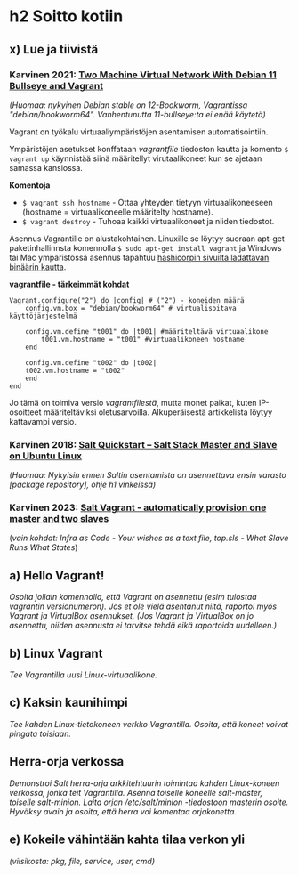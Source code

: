 # h2 Soitto kotiin

## x) Lue ja tiivistä

### Karvinen 2021: [Two Machine Virtual Network With Debian 11 Bullseye and Vagrant](https://terokarvinen.com/2021/two-machine-virtual-network-with-debian-11-bullseye-and-vagrant/)

*(Huomaa: nykyinen Debian stable on 12-Bookworm, Vagrantissa "debian/bookworm64". Vanhentunutta 11-bullseye:ta ei enää käytetä)*

Vagrant on työkalu virtuaaliympäristöjen asentamisen automatisointiin.

Ympäristöjen asetukset konffataan *vagrantfile* tiedoston kautta ja komento ```$ vagrant up``` käynnistää siinä määritellyt virutaalikoneet kun se ajetaan samassa kansiossa.

**Komentoja**
- ```$ vagrant ssh hostname``` - Ottaa yhteyden tietyyn virtuaalikoneeseen (hostname = virtuaalikoneelle määritelty hostname).
- ```$ vagrant destroy``` - Tuhoaa kaikki virtuaalikoneet ja niiden tiedostot.

Asennus Vagrantille on alustakohtainen. Linuxille se löytyy suoraan apt-get paketinhallinnsta komennolla ```$ sudo apt-get install vagrant``` ja Windows tai Mac ympäristössä asennus tapahtuu [hashicorpin sivuilta ladattavan binäärin kautta](https://developer.hashicorp.com/vagrant/install).

**vagrantfile - tärkeimmät kohdat**

```
Vagrant.configure("2") do |config| # ("2") - koneiden määrä
	config.vm.box = "debian/bookworm64" # virtualisoitava käyttöjärjestelmä
	
	config.vm.define "t001" do |t001| #määriteltävä virtuaalikone
		t001.vm.hostname = "t001" #virtuaalikoneen hostname
	end
	
	config.vm.define "t002" do |t002|
	t002.vm.hostname = "t002"
	end
end

```
Jo tämä on toimiva versio *vagrantfilestä*, mutta monet paikat, kuten IP-osoitteet määriteltäviksi oletusarvoilla. Alkuperäisestä artikkelista löytyy kattavampi versio.

### Karvinen 2018: [Salt Quickstart – Salt Stack Master and Slave on Ubuntu Linux](https://terokarvinen.com/2018/salt-quickstart-salt-stack-master-and-slave-on-ubuntu-linux/?fromSearch=salt%20quickstart%20salt%20stack%20master%20and%20slave%20on%20ubuntu%20linux)

*(Huomaa: Nykyisin ennen Saltin asentamista on asennettava ensin varasto [package repository], ohje h1 vinkeissä)*

### Karvinen 2023: [Salt Vagrant - automatically provision one master and two slaves](https://terokarvinen.com/2023/salt-vagrant/#infra-as-code---your-wishes-as-a-text-file)

(*vain kohdat: Infra as Code - Your wishes as a text file, top.sls - What Slave Runs What States*)

## a) Hello Vagrant!

*Osoita jollain komennolla, että Vagrant on asennettu (esim tulostaa vagrantin versionumeron). Jos et ole vielä asentanut niitä, raportoi myös Vagrant ja VirtualBox asennukset. (Jos Vagrant ja VirtualBox on jo asennettu, niiden asennusta ei tarvitse tehdä eikä raportoida uudelleen.)*

## b) Linux Vagrant

*Tee Vagrantilla uusi Linux-virtuaalikone.*

## c) Kaksin kaunihimpi

*Tee kahden Linux-tietokoneen verkko Vagrantilla. Osoita, että koneet voivat pingata toisiaan.*

## Herra-orja verkossa

*Demonstroi Salt herra-orja arkkitehtuurin toimintaa kahden Linux-koneen verkossa, jonka teit Vagrantilla. Asenna toiselle koneelle salt-master, toiselle salt-minion. Laita orjan /etc/salt/minion -tiedostoon masterin osoite. Hyväksy avain ja osoita, että herra voi komentaa orjakonetta.*

## e) Kokeile vähintään kahta tilaa verkon yli

*(viisikosta: pkg, file, service, user, cmd)*

